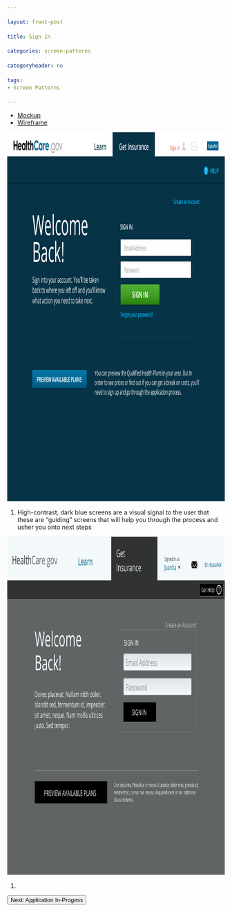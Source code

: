 ```yaml
---

layout: front-post

title: Sign In

categories: screen-patterns

categoryheader: no

tags:
- Screen Patterns

--- 
```


<ul class="nav nav-tabs">
<li class="active"><a data-toggle="tab" href="#tab1">Mockup</a></li>
<li><a data-toggle="tab" href="#tab2">Wireframe</a></li>
</ul>
<div class="tab-content">
<div id="tab1" class="tab-pane active">
<p><a href="../../images/healthcare-marketplace-appstart.jpg"></a><a href="../../images/healthcare-marketplace-login.jpg"><img width="1040" height="854" src="../../images/healthcare-marketplace-login.jpg" alt="healthcare-marketplace-login" class="alignnone size-full wp-image-1385"></a></p>
<ol class="rounded-list">
<li><a><span>High-contrast, dark blue screens are a visual signal to the user that these are “guiding” screens that will help you through the process and usher you onto next steps</span></a></li>
</ol>
</div>
<div id="tab2" class="tab-pane">
<p><a href="../../images/Application___Start_Application-e1359494946791.jpg"></a><a href="../../images/My_Account___Sign_In.jpg"><img width="958" height="782" src="../../images/My_Account___Sign_In.jpg" alt="My_Account___Sign_In" class="alignnone size-full wp-image-1321"></a></p>
<ol class="rounded-list">
<li><a><span></span></a></li>
</ol>
</div>
</div>
<p><a href="/screen-patterns/application-in-progress/" title="Application In-Progress"><button type="button" class="btn">Next: Application In-Progess</button></a></p>
